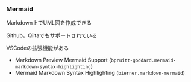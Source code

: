 ### Mermaid

Markdown上でUML図を作成できる

Github，Qiitaでもサポートされている

VSCodeの拡張機能がある 
- Markdown Preview Mermaid Support (`bpruitt-goddard.mermaid-markdown-syntax-highlighting`)
- Mermaid Markdown Syntax Highlighting (`bierner.markdown-mermaid`)